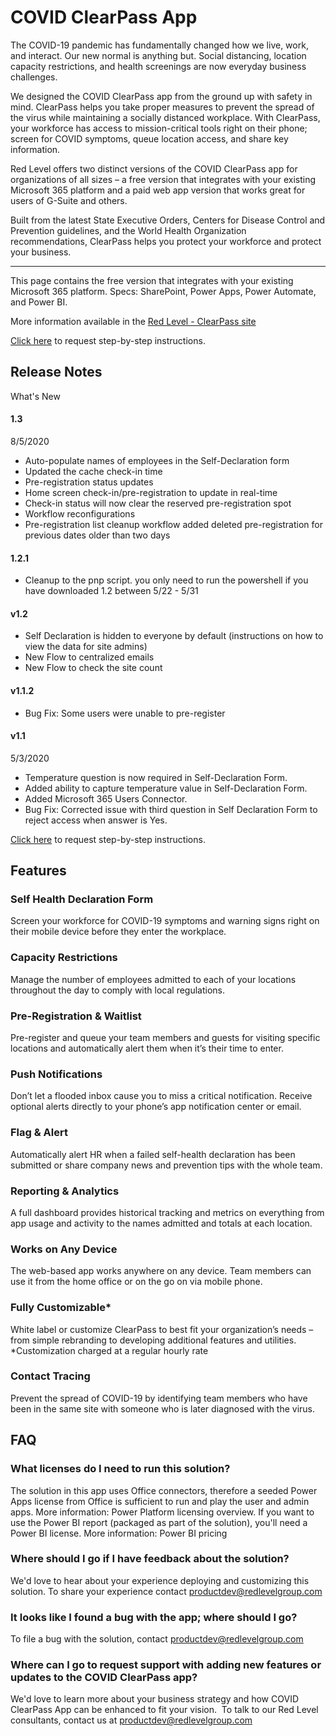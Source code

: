 # COVID ClearPass App
The COVID-19 pandemic has fundamentally changed how we live, work, and interact. Our new normal is anything but. Social distancing, location capacity restrictions, and health screenings are now everyday business challenges.

We designed the COVID ClearPass app from the ground up with safety in mind. ClearPass helps you take proper measures to prevent the spread of the virus while maintaining a socially distanced workplace. With ClearPass, your workforce has access to mission-critical tools right on their phone; screen for COVID symptoms, queue location access, and share key information.

Red Level offers two distinct versions of the COVID ClearPass app for organizations of all sizes – a free version that integrates with your existing Microsoft 365 platform and a paid web app version that works great for users of G-Suite and others.

Built from the latest State Executive Orders, Centers for Disease Control and Prevention guidelines, and the World Health Organization recommendations, ClearPass helps you protect your workforce and protect your business.

-------------
This page contains the free version that integrates with your existing Microsoft 365 platform.
Specs: SharePoint, Power Apps, Power Automate, and Power BI.

More information available in the [Red Level - ClearPass site](https://redlevelgroup.com/contact-red-level/clearpass/)

[Click here](https://redlevelgroup.com/contact-red-level/clearpass/) to request step-by-step instructions.

## Release Notes
What's New

#### 1.3
8/5/2020
-	Auto-populate names of employees in the Self-Declaration form 
-	Updated the cache check-in time 
-	Pre-registration status updates 
-	Home screen check-in/pre-registration to update in real-time 
-	Check-in status will now clear the reserved pre-registration spot 
-	Workflow reconfigurations
-	Pre-registration list cleanup workflow added deleted pre-registration for previous dates older than two days


#### 1.2.1
- Cleanup to the pnp script.
you only need to run the powershell if you have downloaded 1.2 between 5/22 - 5/31

#### v1.2
- Self Declaration is hidden to everyone by default (instructions on how to view the data for site admins)
- New Flow to centralized emails
- New Flow to check the site count

#### v1.1.2
- Bug Fix: Some users were unable to pre-register

#### v1.1
5/3/2020
- Temperature question is now required in Self-Declaration Form. 
- Added ability to capture temperature value in Self-Declaration Form. 
- Added Microsoft 365 Users Connector. 
- Bug Fix: Corrected issue with third question in Self Declaration Form to reject access when answer is Yes. 


[Click here](https://redlevelgroup.com/contact-red-level/clearpass-webinar/) to request step-by-step instructions.


## Features

### Self Health Declaration Form
Screen your workforce for COVID-19 symptoms and warning signs right on their mobile device before they enter the workplace.

### Capacity Restrictions
Manage the number of employees admitted to each of your locations throughout the day to comply with local regulations.

### Pre-Registration & Waitlist
Pre-register and queue your team members and guests for visiting specific locations and automatically alert them when it’s their time to enter.

### Push Notifications
Don’t let a flooded inbox cause you to miss a critical notification. Receive optional alerts directly to your phone’s app notification center or email.

### Flag & Alert
Automatically alert HR when a failed self-health declaration has been submitted or share company news and prevention tips with the whole team.

### Reporting & Analytics
A full dashboard provides historical tracking and metrics on everything from app usage and activity to the names admitted and totals at each location.

### Works on Any Device
The web-based app works anywhere on any device. Team members can use it from the home office or on the go on via mobile phone.

### Fully Customizable*
White label or customize ClearPass to best fit your organization’s needs – from simple rebranding to developing additional features and utilities.
*Customization charged at a regular hourly rate

### Contact Tracing
Prevent the spread of COVID-19 by identifying team members who have been in the same site with someone who is later diagnosed with the virus.

## FAQ

### What licenses do I need to run this solution?
The solution in this app uses Office connectors, therefore a seeded Power Apps license from Office is sufficient to run and play the user and admin apps. More information: Power Platform licensing overview. If you want to use the Power BI report (packaged as part of the solution), you'll need a Power BI license. More information: Power BI pricing

### Where should I go if I have feedback about the solution?

We'd love to hear about your experience deploying and customizing this solution. To share your experience contact productdev@redlevelgroup.com

### It looks like I found a bug with the app; where should I go?
To file a bug with the solution, contact productdev@redlevelgroup.com

### Where can I go to request support with adding new features or updates to the COVID ClearPass app?
We'd love to learn more about your business strategy and how COVID ClearPass App can be enhanced to fit your vision.  To talk to our Red Level consultants, contact us at productdev@redlevelgroup.com
